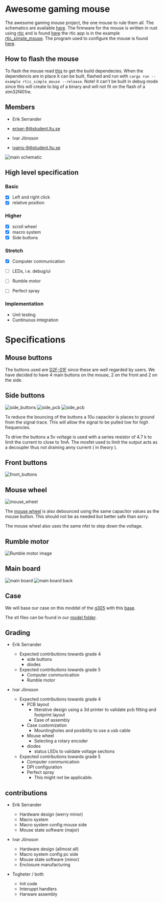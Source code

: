 # Awesome gaming mouse
The awesome gaming mouse project, the one mouse to rule them all. The schematics
are available [here](schematics_and_pcb). The firmware for the mouse is written in rust using [rtic](https://rtic.rs/) and is found [here](code/e7020e_rtic) the rtic app is in the example [rtic_simple_mouse](code/e7020e_rtic/examples/rtic_simple_mouse.rs). The program used to configure the mouse is found [here](code/hosted/rust_version).

## How to flash the mouse
To flash the mouse read [this](e7020e-project/code/e7020_rtic/README.md) to get the build dependecies. When the dependencis are in place it can be built, flashed and run with `cargo run --example rtic_simple_mouse --release`. Note! it can't be built in debug mode since this will create to big of a binary and will not fit on the flash of a stm32f401re.

## Members

- Erik Serrander
- eriser-8@student.ltu.se
  
- Ivar Jönsson
- ivajns-9@student.ltu.se

![main schematic](images/main_schematic.png)

## High level specification

### Basic
- [x] Left and right click
- [x] relative position

### Higher
- [x] scroll wheel
- [x] macro system
- [x] Side buttons

### Stretch
- [x] Computer communication
- [ ] LEDs, i.e. debug/ui
- [ ] Rumble motor
- [ ] Perfect spray


### Implementation
- Unit testing
- Cuntinuous integration



# Specifications
## Mouse buttons
The buttons used are [D2F-01F](https://www.elfa.se/sv/mikrobrytare-d2f-100ma-1co-74n-kolv-omron-electronic-components-d2f-01f/p/11082662?track=true&no-cache=true&marketingPopup=false) since these are well regarded by users.
We have decided to have 4 main buttons on the mouse, 2 on the front and 2 on the side.
## Side buttons 
![side_buttons](images/side_buttons.png)
![side_pcb](images/side_button_board.png)
![side_pcb](images/side_button_board_back.png)

To reduce the bouncing of the buttons a 10u capacitor is places to ground from the signal trace. This will allow the signal to be pulled low for high frequencies. 

To drive the buttons a 5v voltage is used with a series resistor of 4.7 k to limit the current to close to 1mA. The mosfet used to limit the output acts as a decoupler thus not draining anny current ( in theory ).

## Front buttons
![front_buttons](images/front_buttons.png)
## Mouse wheel


![mouse_wheel](images/mouse_wheel.png)

The [mouse wheel](https://se.rs-online.com/web/p/mechanical-rotary-encoders/7295545) is also debounced using the same capacitor values as the mouse button. This should not be as needed but better safe than sorry.

The mouse wheel also uses the same nfet to step down the voltage.


## Rumble motor
![Rumble motor image](images/rumble_motor.png)


## Main board
![main board](images/mainboard_front.jpg)
![main board back](images/mainboard_back.jpg)

## Case 
We will base our case on this moddel of the [g305](https://www.thingiverse.com/thing:3969266)
with this [base](https://www.thingiverse.com/thing:3564894).


The stl files can be found in our [model folder](model/).


## Grading

- Erik Serrander
  - Expected contributions towards grade 4
    - side buttons
    - diodes
  - Expected contributions towards grade 5
    - Computer communication
    - Rumble motor
  
- Ivar Jönsson
  - Expected contributions towards grade 4
    - PCB layout
      - Itterative design using a 3d printer to validate pcb fitting and footprint layout
      - Ease of assembly
    - Case customization 
      - Mountingholes and posibility to use a usb cable
    - Mouse wheel
      - Selecting a rotary encoder
    - diodes
      - status LEDs to validate voltage sections
  - Expected contributions towards grade 5
    - Computer communication
    - DPI configuration
    - Perfect spray
      - This might not be applicable. 


## contributions

- Erik Serrander
  - Hardware design (werry minor)
  - Macro system
  - Macro system config mouse side
  - Mouse state software (major)

- Ivar Jönsson
  - Hardware design (allmost all)
  - Macro system config pc side
  - Mouse state software (minor)
  - Enclosure manufacturing

- Togheter / both
  - Init code
  - Interuppt handlers
  - Harware assembly
